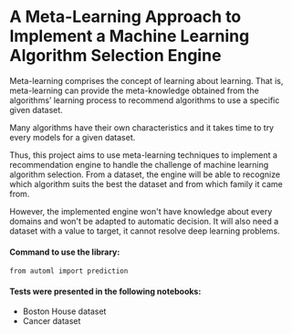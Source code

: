 # A Meta-Learning Approach to Implement a Machine Learning Algorithm Selection Engine

Meta-learning comprises the concept of learning about learning. That is, meta-learning can provide the meta-knowledge obtained from the algorithms’ learning process to recommend algorithms to use a specific given dataset. 

Many algorithms have their own characteristics and it takes time to try every models for a given dataset.

Thus, this project aims to use meta-learning techniques to implement a recommendation engine to handle the challenge of machine learning algorithm selection. From a dataset, the engine will be able to recognize which algorithm suits the best the dataset and from which family it came from.

However, the implemented engine won't have knowledge about  every domains and won't be adapted to automatic decision. It will also need a dataset with a value to target, it cannot resolve deep learning problems.

#### Command to use the library:

```
from automl import prediction
```

#### Tests were presented in the following notebooks:
- Boston House dataset
- Cancer dataset


